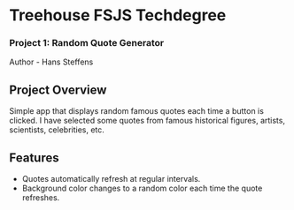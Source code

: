 # Treehouse FSJS Techdegree
### Project 1: Random Quote Generator
Author - Hans Steffens

## Project Overview
Simple app that displays random famous quotes each time a button is clicked. 
I have selected some quotes from famous historical figures, artists, scientists, celebrities, etc.

## Features
- Quotes automatically refresh at regular intervals.
- Background color changes to a random color each time the quote refreshes.
